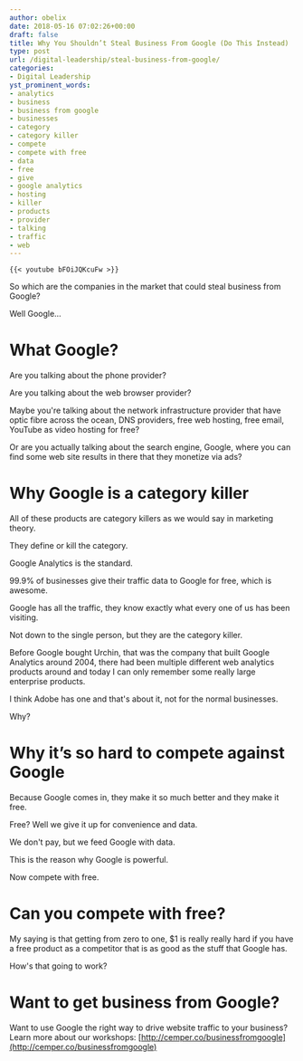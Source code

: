 ```yaml
---
author: obelix
date: 2018-05-16 07:02:26+00:00
draft: false
title: Why You Shouldn’t Steal Business From Google (Do This Instead)
type: post
url: /digital-leadership/steal-business-from-google/
categories:
- Digital Leadership
yst_prominent_words:
- analytics
- business
- business from google
- businesses
- category
- category killer
- compete
- compete with free
- data
- free
- give
- google analytics
- hosting
- killer
- products
- provider
- talking
- traffic
- web
---
```


	{{< youtube bFOiJQKcuFw >}}
	

So which are the companies in the market that could steal business from Google?




Well Google…




# What Google?




Are you talking about the phone provider?




Are you talking about the web browser provider?




Maybe you're talking about the network infrastructure provider that have optic fibre across the ocean, DNS providers, free web hosting, free email, YouTube as video hosting for free?




Or are you actually talking about the search engine, Google, where you can find some web site results in there that they monetize via ads?




# Why Google is a category killer




All of these products are category killers as we would say in marketing theory.




They define or kill the category.




Google Analytics is the standard.




99.9% of businesses give their traffic data to Google for free, which is awesome.




Google has all the traffic, they know exactly what every one of us has been visiting.




Not down to the single person, but they are the category killer.




Before Google bought Urchin, that was the company that built Google Analytics around 2004, there had been multiple different web analytics products around and today I can only remember some really large enterprise products.




I think Adobe has one and that's about it, not for the normal businesses.




Why?




# Why it’s so hard to compete against Google 




Because Google comes in, they make it so much better and they make it free.




Free? Well we give it up for convenience and data.




We don't pay, but we feed Google with data.




This is the reason why Google is powerful.




Now compete with free.




# Can you compete with free?




My saying is that getting from zero to one, $1 is really really hard if you have a free product as a competitor that is as good as the stuff that Google has.




How's that going to work?




# Want to get business from Google?




Want to use Google the right way to drive website traffic to your business? Learn more about our workshops: [http://cemper.co/businessfromgoogle](http://cemper.co/businessfromgoogle)



